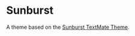 # Sunburst

A theme based on the [Sunburst TextMate Theme](http://colorsublime.com/theme/Sunburst).
